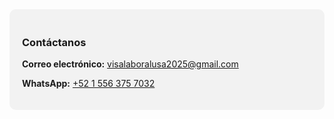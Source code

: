 <div style="background-color:#f2f2f2; padding:20px; border-radius:10px;">
  <h3>Contáctanos</h3>
  <p>
    <strong>Correo electrónico:</strong> 
    <a href="mailto:visalaboralusa2025@gmail.com">visalaboralusa2025@gmail.com</a>
  </p>
  <p>
    <strong>WhatsApp:</strong> 
    <a href="https://wa.me/5215563757032" target="_blank">+52 1 556 375 7032</a>
  </p>
</div>

